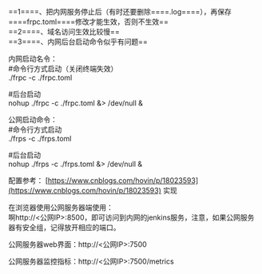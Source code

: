 ==1====、把内网服务停止后（有时还要删除====.log====），再保存====frpc.toml====修改才能生效，否则不生效==  
==2====、域名访问生效比较慢==  
==3====、内网后台启动命令似乎有问题==
 
内网启动名令：  
#命令行方式启动（关闭终端失效）  
./frpc -c ./frpc.toml
 
#后台启动  
nohup ./frpc -c ./frpc.toml &\> /dev/null &
 
公网启动命令：  
#命令行方式启动  
./frps -c ./frps.toml
 
#后台启动  
nohup ./frps -c ./frps.toml &\> /dev/null &
   

配置参考： [https://www.cnblogs.com/hovin/p/18023593](https://www.cnblogs.com/hovin/p/18023593) 实现
   

在浏览器使用公网服务器端使用：  
啊http://\<公网IP\>:8500，即可访问到内网的jenkins服务，注意，如果公网服务器有安全组，记得放开相应的端口。
 
公网服务器web界面：http://\<公网IP\>:7500
 
公网服务器监控指标：http://\<公网IP\>:7500/metrics